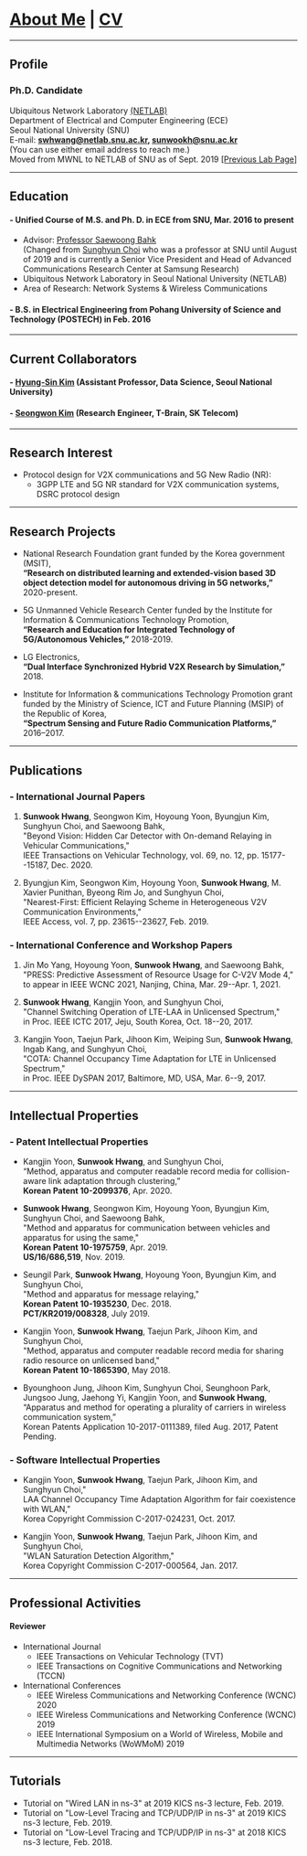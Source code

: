 
# [About Me](index) | [CV](CV_swhwang_210302.pdf)

---  
## Profile

### Ph.D. Candidate  
Ubiquitous Network Laboratory [(NETLAB)](http://netlab.snu.ac.kr)  
Department of Electrical and Computer Engineering (ECE)  
Seoul National University (SNU)  
E-mail: **swhwang@netlab.snu.ac.kr, sunwookh@snu.ac.kr**  
(You can use either email address to reach me.)  
Moved from MWNL to NETLAB of SNU as of Sept. 2019 [[Previous Lab Page]](https://sites.google.com/a/mwnl.snu.ac.kr/www/)  

---  
## Education

#### - Unified Course of M.S. and Ph. D. in ECE from SNU, Mar. 2016 to present  
* Advisor: [Professor Saewoong Bahk](https://sites.google.com/site/netlabhome/people/faculty/)  
(Changed from [Sunghyun Choi](https://sites.google.com/view/sunghyun-chois-home) who was a professor at SNU until August of 2019 and is currently a Senior Vice President and Head of Advanced Communications Research Center
at Samsung Research)
* Ubiquitous Network Laboratory in Seoul National University (NETLAB)   
* Area of Research: Network Systems & Wireless Communications

#### - B.S. in Electrical Engineering from Pohang University of Science and Technology (POSTECH) in Feb. 2016

---  
## Current Collaborators

#### - [Hyung-Sin Kim](https://sites.google.com/site/hskiminthebody/home) (Assistant Professor, Data Science, Seoul National University)
#### - [Seongwon Kim](https://sites.google.com/a/mwnl.snu.ac.kr/www/people/seongwon-kim) (Research Engineer, T-Brain, SK Telecom)

---  
## Research Interest
- Protocol design for V2X communications and 5G New Radio (NR):
  - 3GPP LTE and 5G NR standard for V2X communication systems, DSRC protocol design
  
---   
## Research Projects

* National Research Foundation grant funded by the Korea government (MSIT),  
**“Research on distributed learning and extended-vision based 3D object detection model for autonomous driving in 5G networks,”** 2020-present.

* 5G Unmanned Vehicle Research Center funded by the Institute for Information & Communications Technology Promotion,  
**“Research and Education for Integrated Technology of 5G/Autonomous Vehicles,”** 2018-2019.

* LG Electronics,  
**“Dual Interface Synchronized Hybrid V2X Research by Simulation,”** 2018.

* Institute for Information & communications Technology Promotion grant funded by the Ministry of Science, ICT and Future Planning (MSIP) of the Republic of Korea,  
**“Spectrum Sensing and Future Radio Communication Platforms,”** 2016–2017.

---  
## Publications

### - International Journal Papers
1.  **Sunwook Hwang**, Seongwon Kim, Hoyoung Yoon, Byungjun Kim, Sunghyun Choi, and Saewoong Bahk,  
"Beyond Vision: Hidden Car Detector with On-demand Relaying in Vehicular Communications,"  
IEEE Transactions on Vehicular Technology, vol. 69, no. 12, pp. 15177--15187, Dec. 2020.

2. Byungjun Kim, Seongwon Kim, Hoyoung Yoon, **Sunwook Hwang**, M. Xavier Punithan, Byeong Rim Jo, and Sunghyun Choi,    
"Nearest-First: Efficient Relaying Scheme in Heterogeneous V2V Communication Environments,"  
IEEE Access, vol. 7, pp. 23615--23627, Feb. 2019.

### - International Conference and Workshop Papers
1. Jin Mo Yang, Hoyoung Yoon, **Sunwook Hwang**, and Saewoong Bahk, 
"PRESS: Predictive Assessment of Resource Usage for C-V2V Mode 4," 
to appear in IEEE WCNC 2021, Nanjing, China, Mar. 29--Apr. 1, 2021.

2. **Sunwook Hwang**, Kangjin Yoon, and Sunghyun Choi,  
"Channel Switching Operation of LTE-LAA in Unlicensed Spectrum,"  
in Proc. IEEE ICTC 2017, Jeju, South Korea, Oct. 18--20, 2017.  

3. Kangjin Yoon, Taejun Park, Jihoon Kim, Weiping Sun, **Sunwook Hwang**, Ingab Kang, and Sunghyun Choi,  
"COTA: Channel Occupancy Time Adaptation for LTE in Unlicensed Spectrum,"  
in Proc. IEEE DySPAN 2017, Baltimore, MD, USA, Mar. 6--9, 2017.

<!--
#### - Domestic Conference Papers
1. 황선욱, 윤호영, 김병준, 최성현, "C-V2X에서 효과적인 CAM 중계 방식의 필요성에 대한 고찰," 제29회 통신정보합동학술대회 (JCCI 2019), 강릉, 2019년 5월 1-3일.  

2. 황선욱, 손위평, 김병준, 윤호영, 박승일, 최성현, "MCS 조절에 따른 V2X 통신 성능 분석," 제28회 통신정보합동학술대회 (JCCI 2018), 여수, 2018년 5월 2-4일.  

3. 황선욱, 윤강진, 박태준, 김지훈, 최성현, "LTE-LAA 다중채널 접속기법의 성능향상 방법," 한국통신학회 2017년도 동계종합학술발표회, 강원 정선, 2017년 1월 20일.
-->

---  
## Intellectual Properties

### - Patent Intellectual Properties
* Kangjin Yoon, **Sunwook Hwang**, and Sunghyun Choi,  
“Method, apparatus and computer readable record media for collision-aware link adaptation through clustering,”  
**Korean Patent 10-2099376**, Apr. 2020.

* **Sunwook Hwang**, Seongwon Kim, Hoyoung Yoon, Byungjun Kim, Sunghyun Choi, and Saewoong Bahk,   
"Method and apparatus for communication between vehicles and apparatus for using the same,"   
**Korean Patent 10-1975759**, Apr. 2019.  
**US/16/686,519**, Nov. 2019.  

* Seungil Park, **Sunwook Hwang**, Hoyoung Yoon, Byungjun Kim, and Sunghyun Choi,  
"Method and apparatus for message relaying,"  
**Korean Patent 10-1935230**, Dec. 2018.  
**PCT/KR2019/008328**, July 2019.  

* Kangjin Yoon, **Sunwook Hwang**, Taejun Park, Jihoon Kim, and Sunghyun Choi,  
"Method, apparatus and computer readable record media for sharing radio resource on unlicensed band,"   
**Korean Patent 10-1865390**, May 2018.  

* Byounghoon Jung, Jihoon Kim, Sunghyun Choi, Seunghoon Park, Jungsoo Jung, Jaehong Yi, Kangjin Yoon, and **Sunwook Hwang**,  
“Apparatus and method for operating a plurality of carriers in wireless communication system,”  
Korean Patents Application 10-2017-0111389, filed Aug. 2017, Patent Pending.  

### - Software Intellectual Properties
* Kangjin Yoon, **Sunwook Hwang**, Taejun Park, Jihoon Kim, and Sunghyun Choi,"  
LAA Channel Occupancy Time Adaptation Algorithm for fair coexistence with WLAN,"  
Korea Copyright Commission C-2017-024231, Oct. 2017.  

* Kangjin Yoon, **Sunwook Hwang**, Taejun Park, Jihoon Kim, and Sunghyun Choi,  
"WLAN Saturation Detection Algorithm,"  
Korea Copyright Commission C-2017-000564, Jan. 2017.  

---  
## Professional Activities

#### Reviewer
- International Journal
  * IEEE Transactions on Vehicular Technology (TVT)
  * IEEE Transactions on Cognitive Communications and Networking (TCCN)
- International Conferences
  * IEEE Wireless Communications and Networking Conference (WCNC) 2020
  * IEEE Wireless Communications and Networking Conference (WCNC) 2019
  * IEEE International Symposium on a World of Wireless, Mobile and Multimedia Networks (WoWMoM) 2019
  
---  
## Tutorials

* Tutorial on "Wired LAN in ns-3" at 2019 KICS ns-3 lecture, Feb. 2019.
* Tutorial on "Low-Level Tracing and TCP/UDP/IP in ns-3" at 2019 KICS ns-3 lecture, Feb. 2019.
* Tutorial on "Low-Level Tracing and TCP/UDP/IP in ns-3" at 2018 KICS ns-3 lecture, Feb. 2018.

<!--
> This is a blockquote following a header.
>
> When something is important enough, you do it even if the odds are not in your favor.

#### Header 4

*   This is an unordered list following a header.
*   This is an unordered list following a header.
*   This is an unordered list following a header.

##### Header 5

1.  This is an ordered list following a header.
2.  This is an ordered list following a header.
3.  This is an ordered list following a header.

###### Header 6

| head1        | head two          | three |
|:-------------|:------------------|:------|
| ok           | good swedish fish | nice  |
| out of stock | good and plenty   | nice  |
| ok           | good `oreos`      | hmm   |
| ok           | good `zoute` drop | yumm  |

### There's a horizontal rule below this.

* * *

### Here is an unordered list:

*   Item foo
*   Item bar
*   Item baz
*   Item zip

### And an ordered list:

1.  Item one
1.  Item two
1.  Item three
1.  Item four

### And a nested list:

- level 1 item
  - level 2 item
  - level 2 item
    - level 3 item
    - level 3 item
- level 1 item
  - level 2 item
  - level 2 item
  - level 2 item
- level 1 item
  - level 2 item
  - level 2 item
- level 1 item

### Small image

![Octocat](https://github.githubassets.com/images/icons/emoji/octocat.png)

### Large image

![Branching](https://guides.github.com/activities/hello-world/branching.png)


### Definition lists can be used with HTML syntax.

<dl>
<dt>Name</dt>
<dd>Godzilla</dd>
<dt>Born</dt>
<dd>1952</dd>
<dt>Birthplace</dt>
<dd>Japan</dd>
<dt>Color</dt>
<dd>Green</dd>
</dl>

```
Long, single-line code blocks should not wrap. They should horizontally scroll if they are too long. This line should be long enough to demonstrate this.
```

```
The final element.
```
-->
